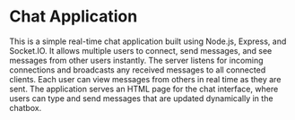 # Chat Application
This is a simple real-time chat application built using Node.js, Express, and Socket.IO. It allows multiple users to connect, send messages, and see messages from other users instantly. The server listens for incoming connections and broadcasts any received messages to all connected clients. Each user can view messages from others in real time as they are sent. The application serves an HTML page for the chat interface, where users can type and send messages that are updated dynamically in the chatbox.

